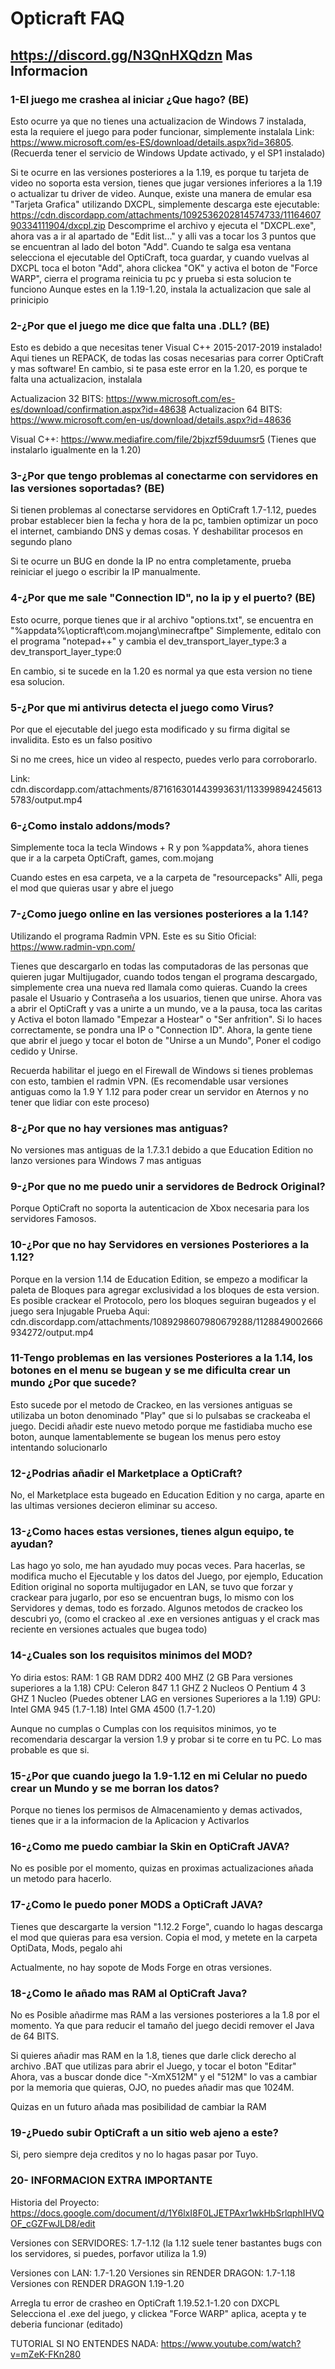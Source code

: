 # Opticraft FAQ
##  https://discord.gg/N3QnHXQdzn Mas Informacion
### 1-El juego me crashea al iniciar ¿Que hago? (BE)

Esto ocurre ya que no tienes una actualizacion de Windows 7 instalada, esta la requiere el juego para poder funcionar, simplemente instalala
Link: https://www.microsoft.com/es-ES/download/details.aspx?id=36805. 
(Recuerda tener el servicio de Windows Update activado, y el SP1 instalado)

Si te ocurre en las versiones posteriores a la 1.19, es porque tu tarjeta de video no soporta esta version, tienes que jugar versiones inferiores a la 1.19 o actualizar tu driver de video.
Aunque, existe una manera de emular esa "Tarjeta Grafica" utilizando DXCPL, simplemente descarga este ejecutable: https://cdn.discordapp.com/attachments/1092536202814574733/1116460790334111904/dxcpl.zip
Descomprime el archivo y ejecuta el "DXCPL.exe", ahora vas a ir al apartado de "Edit list..." y alli vas a tocar los 3 puntos que se encuentran al lado del boton "Add". Cuando te salga esa ventana selecciona
el ejecutable del OptiCraft, toca guardar, y cuando vuelvas al DXCPL toca el boton "Add", ahora clickea "OK" y activa el boton de "Force WARP", cierra el programa reinicia tu pc y prueba si esta solucion te funciono
Aunque estes en la 1.19-1.20, instala la actualizacion que sale al prinicipio

### 2-¿Por que el juego me dice que falta una .DLL? (BE)

Esto es debido a que necesitas tener Visual C++ 2015-2017-2019 instalado!
Aqui tienes un REPACK, de todas las cosas necesarias para correr OptiCraft y mas software!
En cambio, si  te pasa este error en la 1.20, es porque te falta una actualizacion, instalala

Actualizacion 32 BITS: https://www.microsoft.com/es-es/download/confirmation.aspx?id=48638 
Actualizacion 64 BITS: https://www.microsoft.com/en-us/download/details.aspx?id=48636 

Visual C++: https://www.mediafire.com/file/2bjxzf59duumsr5 (Tienes que instalarlo igualmente en la 1.20) 

### 3-¿Por que tengo problemas al conectarme con servidores en las versiones soportadas? (BE)

Si tienen problemas al conectarse servidores en OptiCraft 1.7-1.12, puedes probar establecer bien la fecha y hora de la pc, 
tambien optimizar un poco el internet, cambiando DNS y demas cosas. Y deshabilitar procesos en segundo plano

Si te ocurre un BUG en donde la IP no entra completamente, prueba reiniciar el juego o escribir la IP manualmente.

### 4-¿Por que me sale "Connection ID", no la ip y el puerto? (BE)

Esto ocurre, porque tienes que ir al archivo "options.txt", se encuentra en "%appdata%\opticraft\com.mojang\minecraftpe"
Simplemente, editalo con el programa "notepad++" y cambia el dev_transport_layer_type:3 a dev_transport_layer_type:0

En cambio, si te sucede en la 1.20 es normal ya que esta version no tiene esa solucion.
### 5-¿Por que mi antivirus detecta el juego como Virus?

Por que el ejecutable del juego esta modificado y su firma digital se invalidita. Esto es un falso positivo

Si no me crees, hice un video al respecto, puedes verlo para corroborarlo.
 
Link: cdn.discordapp.com/attachments/871616301443993631/1133998942456135783/output.mp4 

### 6-¿Como instalo addons/mods?

Simplemente toca la tecla Windows + R y pon %appdata%, ahora tienes que ir a la carpeta
OptiCraft, games, com.mojang

Cuando estes en esa carpeta, ve a la carpeta de "resourcepacks"
Alli, pega el mod que quieras usar y abre el juego
### 7-¿Como juego online en las versiones posteriores a la 1.14?

Utilizando el programa Radmin VPN. Este es su Sitio Oficial: https://www.radmin-vpn.com/

Tienes que descargarlo en todas las computadoras de las personas que quieren jugar Multijugador, cuando todos tengan el programa descargado, simplemente crea una nueva red llamala como quieras.
Cuando la crees pasale el Usuario y Contraseña a los usuarios, tienen que unirse. Ahora vas a abrir el OptiCraft y vas a unirte a un mundo, ve a la pausa, toca las caritas y Activa el boton llamado "Empezar a Hostear" o "Ser anfrition". Si lo haces correctamente, se pondra una IP o "Connection ID". Ahora, la gente tiene que abrir el juego y tocar el boton de "Unirse a un Mundo", Poner el codigo cedido y Unirse.

Recuerda habilitar el juego en el Firewall de Windows si tienes problemas con esto, tambien el radmin VPN.
(Es recomendable usar versiones antiguas como la 1.9 Y 1.12 para poder crear un servidor en Aternos y no tener que lidiar con este proceso)

### 8-¿Por que no hay versiones mas antiguas?
No versiones mas antiguas de la 1.7.3.1 debido a que Education Edition no lanzo versiones para Windows 7 mas antiguas
### 9-¿Por que no me puedo unir a servidores de Bedrock Original?
Porque OptiCraft no soporta la autenticacion de Xbox necesaria para los servidores Famosos.

### 10-¿Por que no hay Servidores en versiones Posteriores a la 1.12?
Porque en la version 1.14 de Education Edition, se empezo a modificar la paleta de Bloques para agregar exclusividad a los bloques de esta version.
Es posible crackear el Protocolo, pero los bloques seguiran bugeados y el juego sera Injugable
Prueba Aqui: cdn.discordapp.com/attachments/1089298607980679288/1128849002666934272/output.mp4
### 11-Tengo problemas en las versiones Posteriores a la 1.14, los botones en el menu se bugean y se me dificulta crear un mundo ¿Por que sucede?
Esto sucede por el metodo de Crackeo, en las versiones antiguas se utilizaba un boton denominado "Play" que si lo pulsabas se crackeaba el juego.
Decidi añadir este nuevo metodo porque me fastidiaba mucho ese boton, aunque lamentablemente se bugean los menus pero estoy intentando solucionarlo

### 12-¿Podrias añadir el Marketplace a OptiCraft?
No, el Marketplace esta bugeado en Education Edition y no carga, aparte en las ultimas versiones decieron eliminar su acceso.
### 13-¿Como haces estas versiones, tienes algun equipo, te ayudan?
Las hago yo solo, me han ayudado muy pocas veces.
Para hacerlas, se modifica mucho el Ejecutable y los datos del Juego, por ejemplo, Education Edition original no soporta multijugador en LAN, se tuvo que forzar y crackear para jugarlo, por eso se encuentran bugs, lo mismo con los Servidores y demas, todo es forzado.
Algunos metodos de crackeo los descubri yo, (como el crackeo al .exe en versiones antiguas y el crack mas reciente en versiones actuales que bugea todo)

### 14-¿Cuales son los requisitos minimos del MOD?

Yo diria estos:
RAM: 1 GB RAM DDR2 400 MHZ (2 GB Para versiones superiores a la 1.18)
CPU: Celeron 847 1.1 GHZ 2 Nucleos O Pentium 4 3 GHZ 1 Nucleo (Puedes obtener LAG en versiones Superiores a la 1.19)
GPU: Intel GMA 945 (1.7-1.18) Intel GMA 4500 (1.7-1.20)

Aunque no cumplas o Cumplas con los requisitos minimos, yo te recomendaria descargar la version 1.9 y probar si te corre en tu PC.
Lo mas probable es que si.
### 15-¿Por que cuando juego la 1.9-1.12 en mi Celular no puedo crear un Mundo y se me borran los datos?
Porque no tienes los permisos de Almacenamiento y demas activados, tienes que ir a la informacion de la Aplicacion y Activarlos

### 16-¿Como me puedo cambiar la Skin en OptiCraft JAVA?
No es posible por el momento, quizas en proximas actualizaciones añada un metodo para hacerlo.
### 17-¿Como le puedo poner MODS a OptiCraft JAVA?
Tienes que descargarte la version "1.12.2 Forge", cuando lo hagas descarga el mod que quieras para esa version.
Copia el mod, y metete en la carpeta OptiData, Mods, pegalo ahi

Actualmente, no hay sopote de Mods Forge en otras versiones.

### 18-¿Como le añado mas RAM al OptiCraft Java?
No es Posible añadirme mas RAM a las versiones posteriores a la 1.8 por el momento. Ya que para reducir el tamaño
del juego decidi remover el Java de 64 BITS.

Si quieres añadir mas RAM en la 1.8, tienes que darle click derecho al archivo .BAT que utilizas para abrir el Juego, y tocar el boton "Editar"
Ahora, vas a buscar donde dice "-XmX512M" y el "512M" lo vas a cambiar por la memoria que quieras, OJO, no puedes añadir mas que 1024M.

Quizas en un futuro añada mas posibilidad de cambiar la RAM
### 19-¿Puedo subir OptiCraft a un sitio web ajeno a este?
Si, pero siempre deja creditos y no lo hagas pasar por Tuyo.

### 20- INFORMACION EXTRA IMPORTANTE

Historia del Proyecto: https://docs.google.com/document/d/1Y6lxI8F0LJETPAxr1wkHbSrlqphIHVQOF_cGZFwJLD8/edit

Versiones con SERVIDORES: 1.7-1.12
(la 1.12 suele tener bastantes bugs con los servidores, si puedes, porfavor utiliza la 1.9)

Versiones con LAN: 1.7-1.20
Versiones sin RENDER DRAGON: 1.7-1.18
Versiones con RENDER DRAGON 1.19-1.20

Arregla tu error de crasheo en OptiCraft 1.19.52.1-1.20 con DXCPL
Selecciona el .exe del juego, y clickea "Force WARP" aplica, acepta y te deberia funcionar (editado)


TUTORIAL SI NO ENTENDES NADA: https://www.youtube.com/watch?v=mZeK-FKn280 
